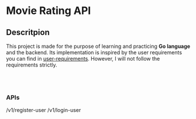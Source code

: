 # Movie Rating API

## Descritpion
This project is made for the purpose of learning and practicing **Go language** and the backend. Its implementation is inspired by the user requirements you can find in <a href='https://github.com/MahmoodAhmed-SE/movie-rating-api-go/user-requirements.md'>user-requirements</a>. However, I will not follow the requirements strictly.



<br></br> 
### APIs
/v1/register-user
/v1/login-user
